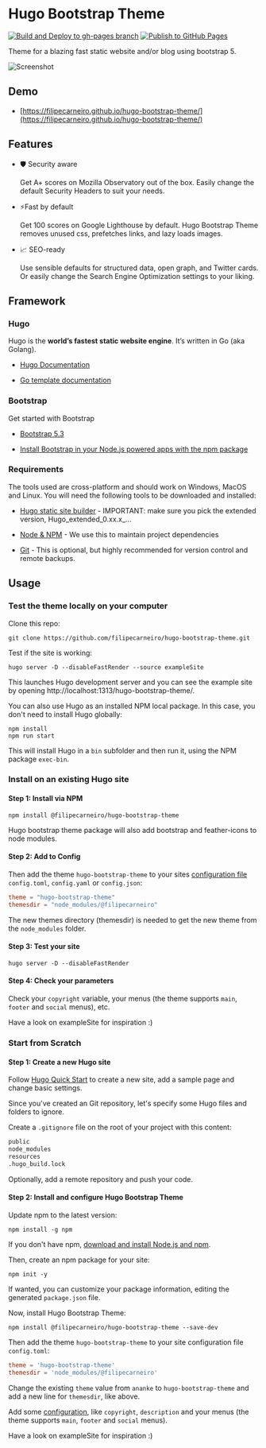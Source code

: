 # Hugo Bootstrap Theme

[![Build and Deploy to gh-pages branch](https://github.com/filipecarneiro/hugo-bootstrap-theme/actions/workflows/gh-pages.yml/badge.svg)](https://github.com/filipecarneiro/hugo-bootstrap-theme/actions/workflows/gh-pages.yml) [![Publish to GitHub Pages](https://github.com/filipecarneiro/hugo-bootstrap-theme/actions/workflows/pages/pages-build-deployment/badge.svg)](https://github.com/filipecarneiro/hugo-bootstrap-theme/actions/workflows/pages/pages-build-deployment)

Theme for a blazing fast static website and/or blog using bootstrap 5.

![Screenshot](https://github.com/filipecarneiro/hugo-bootstrap-theme/blob/main/images/tn.png)

## Demo

- [https://filipecarneiro.github.io/hugo-bootstrap-theme/](https://filipecarneiro.github.io/hugo-bootstrap-theme/)

## Features

- 🛡️ Security aware
  
  Get A+ scores on Mozilla Observatory out of the box. Easily change the default Security Headers to suit your needs.

- ⚡Fast by default
  
  Get 100 scores on Google Lighthouse by default. Hugo Bootstrap Theme removes unused css, prefetches links, and lazy loads images.
  
- 📈 SEO-ready
  
  Use sensible defaults for structured data, open graph, and Twitter cards. Or easily change the Search Engine Optimization settings to your liking.

## Framework

### Hugo

Hugo is the **world’s fastest static website engine**. It’s written in Go (aka Golang).

- [Hugo Documentation](https://gohugo.io/documentation/)

- [Go template documentation](https://golang.org/pkg/text/template/#hdr-Functions)

### Bootstrap

Get started with Bootstrap

- [Bootstrap 5.3](https://getbootstrap.com/docs/5.3/getting-started/introduction/)

- [Install Bootstrap in your Node.js powered apps with the npm package](https://getbootstrap.com/docs/5.3/getting-started/download/#npm)

### Requirements

The tools used are cross-platform and should work on Windows, MacOS and Linux. You will need the following tools to be downloaded and installed:

- [Hugo static site builder](https://github.com/goHugoio/Hugo/releases) - IMPORTANT: make sure you pick the extended version, Hugo_extended_0.xx.x_…

- [Node & NPM](https://nodejs.org/) - We use this to maintain project dependencies

- [Git](https://git-scm.com/downloads) - This is optional, but highly recommended for version control and remote backups.

## Usage

### Test the theme locally on your computer

Clone this repo:

```
git clone https://github.com/filipecarneiro/hugo-bootstrap-theme.git
```

Test if the site is working:

```
hugo server -D --disableFastRender --source exampleSite
```

This launches Hugo development server and you can see the example site by opening http://localhost:1313/hugo-bootstrap-theme/.

You can also use Hugo as an installed NPM local package. In this case, you don't need to install Hugo globally:

```
npm install
npm run start
```

This will install Hugo in a `bin` subfolder and then run it, using the NPM package `exec-bin`.

### Install on an existing Hugo site

#### Step 1: Install via NPM

```
npm install @filipecarneiro/hugo-bootstrap-theme
```

Hugo bootstrap theme package will also add bootstrap and feather-icons to node modules.

#### Step 2: Add to Config

Then add the theme `hugo-bootstrap-theme` to your sites [configuration file](https://gohugo.io/getting-started/configuration/#configuration-file) `config.toml`, `config.yaml` or `config.json`:

```toml
theme = "hugo-bootstrap-theme"
themesdir = "node_modules/@filipecarneiro"
```

The new themes directory (themesdir) is needed to get the new theme from the `node_modules` folder.

#### Step 3: Test your site

```
hugo server -D --disableFastRender
```

#### Step 4: Check your parameters

Check your `copyright` variable, your menus (the theme supports `main`, `footer` and `social` menus), etc.

Have a look on exampleSite for inspiration :)

### Start from Scratch

#### Step 1: Create a new Hugo site

Follow [Hugo Quick Start](https://gohugo.io/getting-started/quick-start/) to create a new site, add a sample page and change basic settings.

Since you've created an Git repository, let's specify some Hugo files and folders to ignore.

Create a `.gitignore` file on the root of your project with this content:

```txt
public
node_modules
resources
.hugo_build.lock
```

Optionally, add a remote repository and push your code.

#### Step 2: Install and configure Hugo Bootstrap Theme

Update npm to the latest version:

```
npm install -g npm
```

If you don't have npm, [download and install Node.js and npm](https://docs.npmjs.com/downloading-and-installing-node-js-and-npm).

Then, create an npm package for your site:

```
npm init -y
```

If wanted, you can customize your package information, editing the generated `package.json` file.

Now, install Hugo Bootstrap Theme:

```
npm install @filipecarneiro/hugo-bootstrap-theme --save-dev
```

Then add the theme `hugo-bootstrap-theme` to your site configuration file `config.toml`:

```toml
theme = 'hugo-bootstrap-theme'
themesdir = 'node_modules/@filipecarneiro'
```

Change the existing `theme` value from `ananke` to `hugo-bootstrap-theme` and add a new line for `themesdir`, like above.

Add some [configuration](https://gohugo.io/getting-started/configuration/), like `copyright`, `description` and your menus (the theme supports `main`, `footer` and `social` menus).

Have a look on exampleSite for inspiration :)
